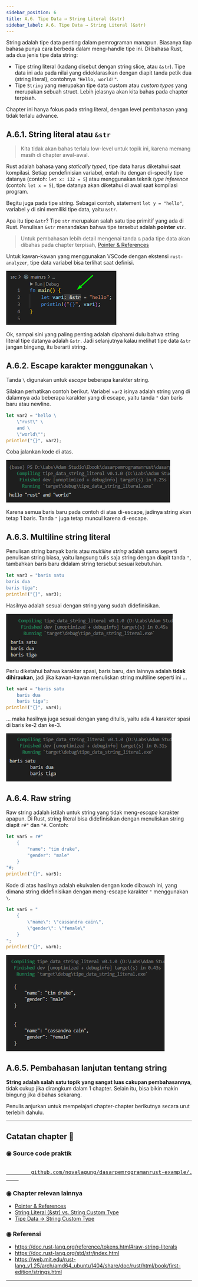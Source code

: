 ```yaml
---
sidebar_position: 6
title: A.6. Tipe Data → String Literal (&str)
sidebar_label: A.6. Tipe Data → String Literal (&str)
---
```


String adalah tipe data penting dalam pemrograman manapun. Biasanya tiap bahasa punya cara berbeda dalam meng-handle tipe ini. Di bahasa Rust, ada dua jenis tipe data string:

- Tipe string literal (kadang disebut dengan string slice, atau `&str`). Tipe data ini ada pada nilai yang dideklarasikan dengan diapit tanda petik dua (string literal), contohnya `"Hello, world!"`.
- Tipe `String` yang merupakan tipe data custom atau *custom types* yang merupakan sebuah struct. Lebih jelasnya akan kita bahas pada chapter terpisah.

Chapter ini hanya fokus pada string literal, dengan level pembahasan yang tidak terlalu advance.

## A.6.1. String literal atau `&str`

> Kita tidak akan bahas terlalu low-level untuk topik ini, karena memang masih di chapter awal-awal.

Rust adalah bahasa yang *statically typed*, tipe data harus diketahui saat kompilasi. Setiap pendefinisian variabel, entah itu dengan di-specify tipe datanya (contoh: `let x: i32 = 5`) atau menggunakan teknik *type inference* (contoh: `let x = 5`), tipe datanya akan diketahui di awal saat kompilasi program.

Begitu juga pada tipe string. Sebagai contoh, statement `let y = "hello"`, variabel `y` di sini memiliki tipe data, yaitu `&str`.

Apa itu tipe `&str`? Tipe `str` merupakan salah satu tipe primitif yang ada di Rust. Penulisan `&str` menandakan bahwa tipe tersebut adalah **pointer `str`**.

> Untuk pembahasan lebih detail mengenai tanda `&` pada tipe data akan dibahas pada chapter terpisah, [Pointer & References](/basic/pointer-references)

Untuk kawan-kawan yang menggunakan VSCode dengan ekstensi `rust-analyzer`, tipe data variabel bisa terlihat saat definisi.

![rust string literal](img/tipe-data-string-literal-1.png)

Ok, sampai sini yang paling penting adalah dipahami dulu bahwa string literal tipe datanya adalah `&str`. Jadi selanjutnya kalau melihat tipe data `&str` jangan bingung, itu berarti string.

## A.6.2. Escape karakter menggunakan `\`

Tanda `\` digunakan untuk *escape* beberapa karakter string.

Silakan perhatikan contoh berikut. Variabel `var2` isinya adalah string yang di dalamnya ada beberapa karakter yang di escape, yaitu tanda `"` dan baris baru atau newline.

```rust
let var2 = "hello \
    \"rust\" \
    and \
    \"world\"";
println!("{}", var2);
```

Coba jalankan kode di atas.

![rust string literal](img/tipe-data-string-literal-2.png)

Karena semua baris baru pada contoh di atas di-escape, jadinya string akan tetap 1 baris. Tanda `"` juga tetap muncul karena di-escape.

## A.6.3. Multiline string literal

Penulisan string banyak baris atau *multiline string* adalah sama seperti penulisan string biasa, yaitu langsung tulis saja string dengan diapit tanda `"`, tambahkan baris baru didalam string tersebut sesuai kebutuhan.

```rust
let var3 = "baris satu
baris dua
baris tiga";
println!("{}", var3);
```

Hasilnya adalah sesuai dengan string yang sudah didefinisikan.

![rust string literal](img/tipe-data-string-literal-3.png)

Perlu diketahui bahwa karakter spasi, baris baru, dan lainnya adalah **tidak dihiraukan**, jadi jika kawan-kawan menuliskan string multiline seperti ini ...

```rust
let var4 = "baris satu
    baris dua
    baris tiga";
println!("{}", var4);
```

... maka hasilnya juga sesuai dengan yang ditulis, yaitu ada 4 karakter spasi di baris ke-2 dan ke-3.

![rust string literal](img/tipe-data-string-literal-4.png)

## A.6.4. Raw string

Raw string adalah istilah untuk string yang tidak meng-*escape* karakter apapun. Di Rust, string literal bisa didefinisikan dengan menuliskan string diapit `r#"` dan `"#`. Contoh:

```rust
let var5 = r#"
    {
        "name": "tim drake",
        "gender": "male"
    }
"#;
println!("{}", var5);
```

Kode di atas hasilnya adalah ekuivalen dengan kode dibawah ini, yang dimana string didefinisikan dengan meng-escape karakter `"` menggunakan `\`.

```rust
let var6 = "
    {
        \"name\": \"cassandra cain\",
        \"gender\": \"female\"
    }
";
println!("{}", var6);
```

![raw string literal](img/tipe-data-string-literal-5.png)

## A.6.5. Pembahasan lanjutan tentang string

**String adalah salah satu topik yang sangat luas cakupan pembahasannya**, tidak cukup jika dirangkum dalam 1 chapter. Selain itu, bisa bikin makin bingung jika dibahas sekarang.

Penulis anjurkan untuk mempelajari chapter-chapter berikutnya secara urut terlebih dahulu.

---

## Catatan chapter 📑

### ◉ Source code praktik

<pre>
    <a href="https://github.com/novalagung/dasarpemrogramanrust-example/tree/master/tipe_data_string_literal">
        github.com/novalagung/dasarpemrogramanrust-example/../tipe_data_string_literal
    </a>
</pre>

### ◉ Chapter relevan lainnya

- [Pointer & References](/basic/pointer-references)
- [String Literal (&str) vs. String Custom Type](/basic/string-slice-vs-string-literal)
- [Tipe Data → String Custom Type](/basic/tipe-data-custom-type-string-slice)

### ◉ Referensi

- https://doc.rust-lang.org/reference/tokens.html#raw-string-literals
- https://doc.rust-lang.org/std/str/index.html
- https://web.mit.edu/rust-lang_v1.25/arch/amd64_ubuntu1404/share/doc/rust/html/book/first-edition/strings.html

---
